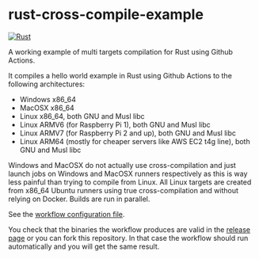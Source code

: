 # rust-cross-compile-example

[![Rust](https://github.com/nicolas-van/rust-cross-compile-example/actions/workflows/rust.yml/badge.svg)](https://github.com/nicolas-van/rust-cross-compile-example/actions/workflows/rust.yml)

A working example of multi targets compilation for Rust using Github Actions.

It compiles a hello world example in Rust using Github Actions to the following architectures:

* Windows x86_64
* MacOSX x86_64
* Linux x86_64, both GNU and Musl libc
* Linux ARMV6 (for Raspberry Pi 1), both GNU and Musl libc
* Linux ARMV7 (for Raspberry Pi 2 and up), both GNU and Musl libc
* Linux ARM64 (mostly for cheaper servers like AWS EC2 t4g line), both GNU and Musl libc

Windows and MacOSX do not actually use cross-compilation and just launch jobs on Windows and MacOSX runners respectively as this is way less painful than trying to compile from Linux. All Linux targets are created from x86_64 Ubuntu runners using true cross-compilation and without relying on Docker. Builds are run in parallel.

See the [workflow configuration file](./.github/workflows/rust.yml).

You check that the binaries the workflow produces are valid in the [release page](https://github.com/nicolas-van/rust-cross-compile-example/releases) or you can fork this repository. In that case the workflow should run automatically and you will get the same result.
